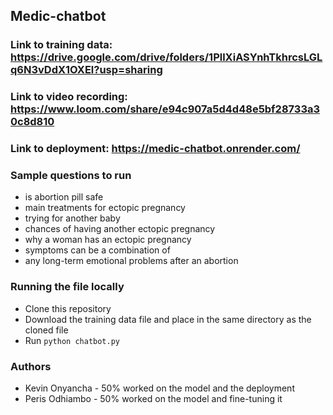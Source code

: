 ## Medic-chatbot

### Link to training data: https://drive.google.com/drive/folders/1PllXiASYnhTkhrcsLGLq6N3vDdX1OXEl?usp=sharing

### Link to video recording: https://www.loom.com/share/e94c907a5d4d48e5bf28733a30c8d810

### Link to deployment: https://medic-chatbot.onrender.com/

### Sample questions to run
- is abortion pill safe
- main treatments for ectopic pregnancy
- trying for another baby
- chances of having another ectopic pregnancy
- why a woman has an ectopic pregnancy
- symptoms can be a combination of
- any long-term emotional problems after an abortion

### Running the file locally
- Clone this repository
- Download the training data file and place in the same directory as the cloned file
- Run  `python chatbot.py`

### Authors
- Kevin Onyancha - 50% worked on the model and the deployment
- Peris Odhiambo - 50% worked on the model and fine-tuning it
